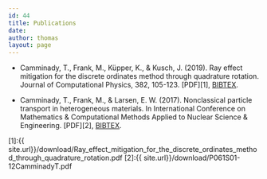 ```yaml
---
id: 44
title: Publications 
date:
author: thomas
layout: page
---
```

* Camminady, T., Frank, M., Küpper, K., & Kusch, J. (2019). Ray effect mitigation for the discrete ordinates method through quadrature rotation. Journal of Computational Physics, 382, 105-123. [PDF][1], [BIBTEX]( https://scholar.googleusercontent.com/scholar.bib?q=info:ZsJIDg4ED3UJ:scholar.google.com/&output=citation&scisdr=CgUAcyXEEPbBkuMmlEM:AAGBfm0AAAAAXhMjjEOx6-IcuI8NflvckyvgtNZp8n8w&scisig=AAGBfm0AAAAAXhMjjFbmvRvYn6lTUJqbvrf3wo-qRqFY&scisf=4&ct=citation&cd=-1&hl=de&scfhb=1).

* Camminady, T., Frank, M., & Larsen, E. W. (2017). Nonclassical particle transport in heterogeneous materials. In International Conference on Mathematics & Computational Methods Applied to Nuclear Science & Engineering. [PDF][2], [BIBTEX](https://scholar.googleusercontent.com/scholar.bib?q=info:bEcNeji6sl0J:scholar.google.com/&output=citation&scisdr=CgUAcyXEEL7EkuMgtnA:AAGBfm0AAAAAXhMlrnDn7iehhWJC633kC-DGVLUXhYqh&scisig=AAGBfm0AAAAAXhMlrkCq_cTLdGda49iPuwMNibmkAQAX&scisf=4&ct=citation&cd=-1&hl=en&scfhb=1).

[1]:{{ site.url}}/download/Ray_effect_mitigation_for_the_discrete_ordinates_method_through_quadrature_rotation.pdf
[2]:{{ site.url}}/download/P061S01-12CamminadyT.pdf
